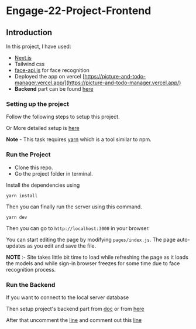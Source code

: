 # Engage-22-Project-Frontend

## Introduction

In this project, I have used:

- [Next.js](https://nextjs.org/)
- Tailwind css
- [face-api.js](https://github.com/justadudewhohacks/face-api.js/) for face recognition
- Deployed the app on vercel [https://picture-and-todo-manager.vercel.app/](https://picture-and-todo-manager.vercel.app/)
- **Backend** part can be found [here](https://github.com/MohitSharma-21/Engage-22-Project-Backend)


### Setting up the project

Follow the following steps to setup this project.

Or More detailed setup is [here](https://docs.google.com/document/d/11e8OAf8bUSYIFSRN9MPN-docPlZsRtjOo_FTxUwgtQY/edit?usp=sharing)

**Note** - This task requires [yarn](https://yarnpkg.com/) which is a tool similar to npm.

### Run the Project

- Clone this repo.
- Go the project folder in terminal.

Install the dependencies using
```
yarn install
```

Then you can finally run the server using this command.
```
yarn dev
```

Then you can go to `http://localhost:3000` in your browser.

You can start editing the page by modifying `pages/index.js`. The page auto-updates as you edit and save the file.

**NOTE** :- Site takes little bit time to load while refreshing the page as it loads the models and while sign-in browser freezes for some time due to face recognition process.




### Run the Backend

If you want to connect to the local server database

Then setup project's backend part from [doc](https://docs.google.com/document/d/11e8OAf8bUSYIFSRN9MPN-docPlZsRtjOo_FTxUwgtQY/edit?usp=sharing) or from [here](https://github.com/MohitSharma-21/Engage-22-Project-Backend#engage-22-project-backend) 

After that uncomment the [line](https://github.com/MohitSharma-21/Engage-22-Project-Frontend/blob/bcd632502682e4b033a39d8659de6bcd535812e8/utils/axios.jsx#L3) and comment out this [line](https://github.com/MohitSharma-21/Engage-22-Project-Frontend/blob/bcd632502682e4b033a39d8659de6bcd535812e8/utils/axios.jsx#L4)


